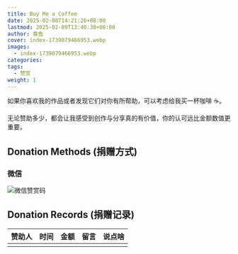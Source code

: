```yaml
---
title: Buy Me a Coffee
date: 2025-02-08T14:21:26+08:00
lastmod: 2025-02-09T13:40:30+08:00
author: 章鱼
cover: index-1739079466953.webp
images:
  - index-1739079466953.webp
categories: 
tags:
  - 赞赏
weight: 1
---
```


<!--more-->

如果你喜欢我的作品或者发现它们对你有所帮助，可以考虑给我买一杯咖啡 ☕️。

无论赞助多少，都会让我感受到创作与分享真的有价值，你的认可远比金额数值更重要。

## Donation Methods (捐赠方式)


### 微信

![微信赞赏码](/img/wechat_donate.png)

## Donation Records (捐赠记录)

|   赞助人  | 时间  | 金额  | 留言  | 说点啥  |
| :-------------:	|:-------------:|:-------------:|:-------------:|:-------------:|
|  |   |   |  |  |


